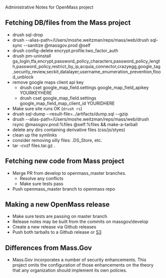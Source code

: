 Administrative Notes for OpenMass project

Fetching DB/files from the Mass project
-------------
- drush sql-drop
- drush --alias-path=/Users/moshe.weitzman/reps/mass/web/drush sql-sync --sanitize @massgov.prod @self
- drush config-delete encrypt.profile.two_factor_auth
- drush pm-uninstall ga_login,tfa,encrypt,password_policy_characters,password_policy_length,password_policy,restrict_by_ip,acquia_connector,crazyegg,google_tag,security_review,seckit,datalayer,username_enumeration_prevention,flood_unblock
- remove google maps client api key
  - drush cset google_map_field.settings google_map_field_apikey YOURKEYHERE
  - drush cset google_map_field.settings google_map_field_map_client_id YOURIDHERE
- Make sure site runs OK (`drush rs`)
- drush sql-dump --result-file=../artifacts/dump.sql --gzip
- drush --alias-path=/Users/moshe.weitzman/reps/mass/web/drush rsync @massgov.prod:%files @self:%files && make-a-tarball
- delete any dirs containing derivative files (css/js/styes)
- clean up the symlinks
- consider removing silly files: .DS_Store, etc.
- tar -cvzf files.tar.gz .

Fetching new code from Mass project
-------------
- Merge PR from develop to openmass_master branches.
  - Resolve any conflicts
  - Make sure tests pass
- Push openmass_master branch to openmass repo

Making a new OpenMass release
----------
- Make sure tests are passing on master branch
- Release notes may be built from the commits on massgov/develop 
- Create a new release via Github releases
- Push both tarballs to a Github release or [S3](https://console.aws.amazon.com/s3/buckets/openmass/?region=us-east-1&tab=overview)

Differences from Mass.Gov
---------
- Mass.Gov incorporates a number of security enhancements.  This project omits the configuration of those enhancements on the theory that any organization should implement its own policies.   